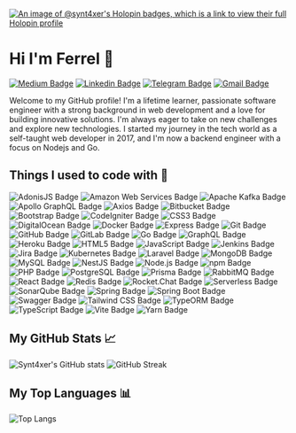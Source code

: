 [![An image of @synt4xer's Holopin badges, which is a link to view their full Holopin profile](https://holopin.me/synt4xer)](https://holopin.io/@synt4xer)

# Hi I'm Ferrel 👋

[![Medium Badge](https://img.shields.io/badge/-@syntaxer-000000?style=flat&labelColor=000000&logo=Medium&link=https://medium.com/@syntaxer)](https://medium.com/@syntaxer)
[![Linkedin Badge](https://img.shields.io/badge/-ferreljf-blue?style=flat&logo=Linkedin&logoColor=white&link=https://www.linkedin.com/in/ferreljf/)](https://www.linkedin.com/in/ferreljf/)
[![Telegram Badge](https://img.shields.io/badge/-ferreljf-blue?style=plastic&logo=telegram&logoColor=white&link=https://t.me/iferrelant)](https://t.me/iferrelant)
[![Gmail Badge](https://img.shields.io/badge/-ferreljf-c14438?style=flat&logo=Gmail&logoColor=white&link=mailto:jobs.syntaxer@gmail.com)](mailto:jobs.syntaxer@gmail.com)


Welcome to my GitHub profile! I'm a lifetime learner, passionate software engineer with a strong background in web development and a love for building innovative solutions. I'm always eager to take on new challenges and explore new technologies. I started my journey in the tech world as a self-taught web developer in 2017, and I'm now a backend engineer with a focus on Nodejs and Go.

## Things I used to code with 🔧


![AdonisJS Badge](https://img.shields.io/badge/AdonisJS-5A45FF?logo=adonisjs&logoColor=fff&style=flat)
![Amazon Web Services Badge](https://img.shields.io/badge/Amazon%20Web%20Services-232F3E?logo=amazonwebservices&logoColor=fff&style=flat)
![Apache Kafka Badge](https://img.shields.io/badge/Apache%20Kafka-231F20?logo=apachekafka&logoColor=fff&style=flat)
![Apollo GraphQL Badge](https://img.shields.io/badge/Apollo%20GraphQL-311C87?logo=apollographql&logoColor=fff&style=flat)
![Axios Badge](https://img.shields.io/badge/Axios-5A29E4?logo=axios&logoColor=fff&style=flat)
![Bitbucket Badge](https://img.shields.io/badge/Bitbucket-0052CC?logo=bitbucket&logoColor=fff&style=flat)
![Bootstrap Badge](https://img.shields.io/badge/Bootstrap-7952B3?logo=bootstrap&logoColor=fff&style=flat)
![CodeIgniter Badge](https://img.shields.io/badge/CodeIgniter-EF4223?logo=codeigniter&logoColor=fff&style=flat)
![CSS3 Badge](https://img.shields.io/badge/CSS3-1572B6?logo=css3&logoColor=fff&style=flat)
![DigitalOcean Badge](https://img.shields.io/badge/DigitalOcean-0080FF?logo=digitalocean&logoColor=fff&style=flat)
![Docker Badge](https://img.shields.io/badge/Docker-2496ED?logo=docker&logoColor=fff&style=flat)
![Express Badge](https://img.shields.io/badge/Express-000?logo=express&logoColor=fff&style=flat)
![Git Badge](https://img.shields.io/badge/Git-F05032?logo=git&logoColor=fff&style=flat)
![GitHub Badge](https://img.shields.io/badge/GitHub-181717?logo=github&logoColor=fff&style=flat)
![GitLab Badge](https://img.shields.io/badge/GitLab-FC6D26?logo=gitlab&logoColor=fff&style=flat)
![Go Badge](https://img.shields.io/badge/Go-00ADD8?logo=go&logoColor=fff&style=flat)
![GraphQL Badge](https://img.shields.io/badge/GraphQL-E10098?logo=graphql&logoColor=fff&style=flat)
![Heroku Badge](https://img.shields.io/badge/Heroku-430098?logo=heroku&logoColor=fff&style=flat)
![HTML5 Badge](https://img.shields.io/badge/HTML5-E34F26?logo=html5&logoColor=fff&style=flat)
![JavaScript Badge](https://img.shields.io/badge/JavaScript-F7DF1E?logo=javascript&logoColor=000&style=flat)
![Jenkins Badge](https://img.shields.io/badge/Jenkins-D24939?logo=jenkins&logoColor=fff&style=flat)
![Jira Badge](https://img.shields.io/badge/Jira-0052CC?logo=jira&logoColor=fff&style=flat)
![Kubernetes Badge](https://img.shields.io/badge/Kubernetes-326CE5?logo=kubernetes&logoColor=fff&style=flat)
![Laravel Badge](https://img.shields.io/badge/Laravel-FF2D20?logo=laravel&logoColor=fff&style=flat)
![MongoDB Badge](https://img.shields.io/badge/MongoDB-47A248?logo=mongodb&logoColor=fff&style=flat)
![MySQL Badge](https://img.shields.io/badge/MySQL-4479A1?logo=mysql&logoColor=fff&style=flat)
![NestJS Badge](https://img.shields.io/badge/NestJS-E0234E?logo=nestjs&logoColor=fff&style=flat)
![Node.js Badge](https://img.shields.io/badge/Node.js-5FA04E?logo=nodedotjs&logoColor=fff&style=flat)
![npm Badge](https://img.shields.io/badge/npm-CB3837?logo=npm&logoColor=fff&style=flat)
![PHP Badge](https://img.shields.io/badge/PHP-777BB4?logo=php&logoColor=fff&style=flat)
![PostgreSQL Badge](https://img.shields.io/badge/PostgreSQL-4169E1?logo=postgresql&logoColor=fff&style=flat)
![Prisma Badge](https://img.shields.io/badge/Prisma-2D3748?logo=prisma&logoColor=fff&style=flat)
![RabbitMQ Badge](https://img.shields.io/badge/RabbitMQ-F60?logo=rabbitmq&logoColor=fff&style=flat)
![React Badge](https://img.shields.io/badge/React-61DAFB?logo=react&logoColor=000&style=flat)
![Redis Badge](https://img.shields.io/badge/Redis-FF4438?logo=redis&logoColor=fff&style=flat)
![Rocket.Chat Badge](https://img.shields.io/badge/Rocket.Chat-F5455C?logo=rocketdotchat&logoColor=fff&style=flat)
![Serverless Badge](https://img.shields.io/badge/Serverless-FD5750?logo=serverless&logoColor=fff&style=flat)
![SonarQube Badge](https://img.shields.io/badge/SonarQube-4E9BCD?logo=sonarqube&logoColor=fff&style=flat)
![Spring Badge](https://img.shields.io/badge/Spring-6DB33F?logo=spring&logoColor=fff&style=flat)
![Spring Boot Badge](https://img.shields.io/badge/Spring%20Boot-6DB33F?logo=springboot&logoColor=fff&style=flat)
![Swagger Badge](https://img.shields.io/badge/Swagger-85EA2D?logo=swagger&logoColor=000&style=flat)
![Tailwind CSS Badge](https://img.shields.io/badge/Tailwind%20CSS-06B6D4?logo=tailwindcss&logoColor=fff&style=flat)
![TypeORM Badge](https://img.shields.io/badge/TypeORM-FE0803?logo=typeorm&logoColor=fff&style=flat)
![TypeScript Badge](https://img.shields.io/badge/TypeScript-3178C6?logo=typescript&logoColor=fff&style=flat)
![Vite Badge](https://img.shields.io/badge/Vite-646CFF?logo=vite&logoColor=fff&style=flat)
![Yarn Badge](https://img.shields.io/badge/Yarn-2C8EBB?logo=yarn&logoColor=fff&style=flat)

## My GitHub Stats 📈
![Synt4xer's GitHub stats](https://github-readme-stats.vercel.app/api?username=synt4xer&hide=stars,issues&show_icons=true&theme=radical)
![GitHub Streak](https://streak-stats.demolab.com/?user=synt4xer&theme=radical&border_radius=5&card_width=466&card_height=150)

## My Top Languages 📊
![Top Langs](https://github-readme-stats.vercel.app/api/top-langs/?username=synt4xer&theme=radical&size_weight=0.5&count_weight=0.5)
